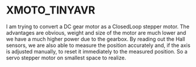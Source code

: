 # XMOTO_TINYAVR

I am trying to convert a DC gear motor as a ClosedLoop stepper motor. The advantages are obvious, weight and size of the motor are much lower and we have a much higher power due to the gearbox. By reading out the Hall sensors, we are also able to measure the position accurately and, if the axis is adjusted manually, to reset it immediately to the measured position. So a servo stepper motor on smallest space to realize.

